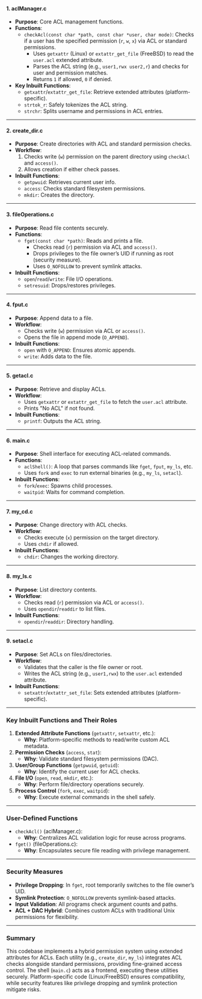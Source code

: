 #### **1. aclManager.c**
- **Purpose**: Core ACL management functions.
- **Functions**:
  - `checkAcl(const char *path, const char *user, char mode)`: Checks if a user has the specified permission (`r`, `w`, `x`) via ACL or standard permissions.
    - Uses `getxattr` (Linux) or `extattr_get_file` (FreeBSD) to read the `user.acl` extended attribute.
    - Parses the ACL string (e.g., `user1,rwx user2,r`) and checks for user and permission matches.
    - Returns `1` if allowed, `0` if denied.
- **Key Inbuilt Functions**:
  - `getxattr`/`extattr_get_file`: Retrieve extended attributes (platform-specific).
  - `strtok_r`: Safely tokenizes the ACL string.
  - `strchr`: Splits username and permissions in ACL entries.

---

#### **2. create_dir.c**
- **Purpose**: Create directories with ACL and standard permission checks.
- **Workflow**:
  1. Checks write (`w`) permission on the parent directory using `checkAcl` and `access()`.
  2. Allows creation if either check passes.
- **Inbuilt Functions**:
  - `getpwuid`: Retrieves current user info.
  - `access`: Checks standard filesystem permissions.
  - `mkdir`: Creates the directory.

---

#### **3. fileOperations.c**
- **Purpose**: Read file contents securely.
- **Functions**:
  - `fget(const char *path)`: Reads and prints a file.
    - Checks read (`r`) permission via ACL and `access()`.
    - Drops privileges to the file owner’s UID if running as root (security measure).
    - Uses `O_NOFOLLOW` to prevent symlink attacks.
- **Inbuilt Functions**:
  - `open`/`read`/`write`: File I/O operations.
  - `setresuid`: Drops/restores privileges.

---

#### **4. fput.c**
- **Purpose**: Append data to a file.
- **Workflow**:
  - Checks write (`w`) permission via ACL or `access()`.
  - Opens the file in append mode (`O_APPEND`).
- **Inbuilt Functions**:
  - `open` with `O_APPEND`: Ensures atomic appends.
  - `write`: Adds data to the file.

---

#### **5. getacl.c**
- **Purpose**: Retrieve and display ACLs.
- **Workflow**:
  - Uses `getxattr` or `extattr_get_file` to fetch the `user.acl` attribute.
  - Prints "No ACL" if not found.
- **Inbuilt Functions**:
  - `printf`: Outputs the ACL string.

---

#### **6. main.c**
- **Purpose**: Shell interface for executing ACL-related commands.
- **Functions**:
  - `aclShell()`: A loop that parses commands like `fget`, `fput`, `my_ls`, etc.
  - Uses `fork` and `exec` to run external binaries (e.g., `my_ls`, `setacl`).
- **Inbuilt Functions**:
  - `fork`/`exec`: Spawns child processes.
  - `waitpid`: Waits for command completion.

---

#### **7. my_cd.c**
- **Purpose**: Change directory with ACL checks.
- **Workflow**:
  - Checks execute (`x`) permission on the target directory.
  - Uses `chdir` if allowed.
- **Inbuilt Functions**:
  - `chdir`: Changes the working directory.

---

#### **8. my_ls.c**
- **Purpose**: List directory contents.
- **Workflow**:
  - Checks read (`r`) permission via ACL or `access()`.
  - Uses `opendir`/`readdir` to list files.
- **Inbuilt Functions**:
  - `opendir`/`readdir`: Directory handling.

---

#### **9. setacl.c**
- **Purpose**: Set ACLs on files/directories.
- **Workflow**:
  - Validates that the caller is the file owner or root.
  - Writes the ACL string (e.g., `user1,rwx`) to the `user.acl` extended attribute.
- **Inbuilt Functions**:
  - `setxattr`/`extattr_set_file`: Sets extended attributes (platform-specific).

---

### Key Inbuilt Functions and Their Roles
1. **Extended Attribute Functions** (`getxattr`, `setxattr`, etc.):
   - **Why**: Platform-specific methods to read/write custom ACL metadata.
2. **Permission Checks** (`access`, `stat`):
   - **Why**: Validate standard filesystem permissions (DAC).
3. **User/Group Functions** (`getpwuid`, `getuid`):
   - **Why**: Identify the current user for ACL checks.
4. **File I/O** (`open`, `read`, `mkdir`, etc.):
   - **Why**: Perform file/directory operations securely.
5. **Process Control** (`fork`, `exec`, `waitpid`):
   - **Why**: Execute external commands in the shell safely.

---

### User-Defined Functions
- `checkAcl()` (aclManager.c):
  - **Why**: Centralizes ACL validation logic for reuse across programs.
- `fget()` (fileOperations.c):
  - **Why**: Encapsulates secure file reading with privilege management.

---

### Security Measures
- **Privilege Dropping**: In `fget`, root temporarily switches to the file owner’s UID.
- **Symlink Protection**: `O_NOFOLLOW` prevents symlink-based attacks.
- **Input Validation**: All programs check argument counts and paths.
- **ACL + DAC Hybrid**: Combines custom ACLs with traditional Unix permissions for flexibility.

---

### Summary
This codebase implements a hybrid permission system using extended attributes for ACLs. Each utility (e.g., `create_dir`, `my_ls`) integrates ACL checks alongside standard permissions, providing fine-grained access control. The shell (`main.c`) acts as a frontend, executing these utilities securely. Platform-specific code (Linux/FreeBSD) ensures compatibility, while security features like privilege dropping and symlink protection mitigate risks.